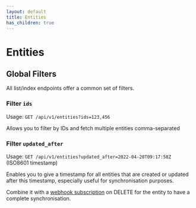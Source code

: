 ```yaml
---
layout: default
title: Entities
has_children: true
---
```


# Entities

## Global Filters

All list/index endpoints offer a common set of filters.

### Filter `ids`

Usage: `GET /api/v1/entities?ids=123,456`

Allows you to filter by IDs and fetch multiple entities comma-separated

### Filter `updated_after`

Usage: `GET /api/v1/entities?updated_after=2022-04-20T09:17:58Z` (ISO8601 timestamp)

Enables you to give a timestamp for all entities that are created or updated after this timestamp, especially useful for synchronisation purposes.

Combine it with a [webhook subscription](webhooks) on DELETE for the entity to have a complete synchronisation.
